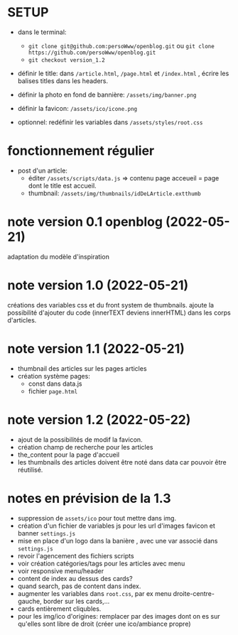 
# SETUP

 - dans le terminal:
    - `git clone git@github.com:persoWww/openblog.git` ou `git clone https://github.com/persoWww/openblog.git`
    - `git checkout version_1.2`

 - définir le title: dans `/article.html`, `/page.html` et `/index.html` , écrire les balises titles dans les headers.
 - définir la photo en fond de bannière: `/assets/img/banner.png`
 - définir la favicon: `/assets/ico/icone.png`
 - optionnel: redéfinir les variables dans `/assets/styles/root.css`

 # fonctionnement régulier

  - post d'un article: 
     - éditer `/assets/scripts/data.js` => contenu page acceueil = page dont le title est accueil.
     - thumbnail: `/assets/img/thumbnails/idDeLArticle.extthumb`

# note version 0.1 openblog (2022-05-21)
adaptation du modèle d'inspiration

# note version 1.0 (2022-05-21)
créations des variables css et du front system de thumbnails. ajoute la possibilité d'ajouter du code (innerTEXT deviens innerHTML) dans les corps d'articles.

# note version 1.1 (2022-05-21)
 - thumbnail des articles sur les pages articles
 - création système pages:
    - const dans data.js
    - fichier `page.html`

# note version 1.2 (2022-05-22)
 - ajout de la possibilités de modif la favicon.
 - création champ de recherche pour les articles
 - the_content pour la page d'accueil
 - les thumbnails des articles doivent être noté dans data car pouvoir être réutilisé.

 # notes en prévision de la 1.3
 - suppression de `assets/ico` pour tout mettre dans img.
 - création d'un fichier de variables js pour les url d'images favicon et banner `settings.js`
 - mise en place d'un logo dans la banière , avec une var associé dans `settings.js`
 - revoir l'agencement des fichiers scripts
 - voir création catégories/tags pour les articles avec menu
 - voir responsive menu/header
 - content de index au dessus des cards?
 - quand search, pas de content dans index.
 - augmenter les variables dans `root.css`, par ex menu droite-centre-gauche, border sur les cards,...
 - cards entièrement cliqubles.
 - pour les img/ico d'origines: remplacer par des images dont on es sur qu'elles sont libre de droit (créer une ico/ambiance propre)